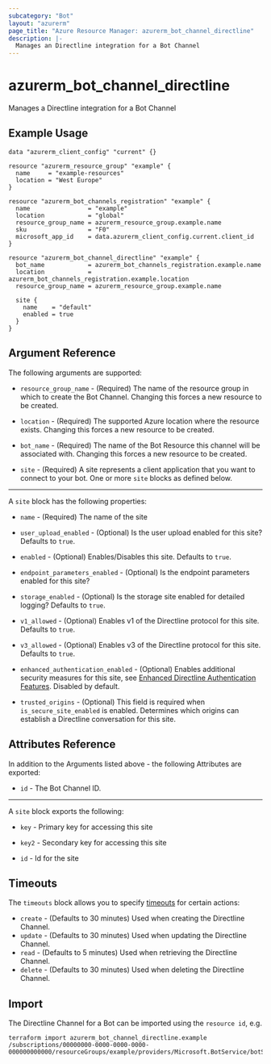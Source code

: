 ```yaml
---
subcategory: "Bot"
layout: "azurerm"
page_title: "Azure Resource Manager: azurerm_bot_channel_directline"
description: |-
  Manages an Directline integration for a Bot Channel
---
```


# azurerm_bot_channel_directline

Manages a Directline integration for a Bot Channel

## Example Usage

```hcl
data "azurerm_client_config" "current" {}

resource "azurerm_resource_group" "example" {
  name     = "example-resources"
  location = "West Europe"
}

resource "azurerm_bot_channels_registration" "example" {
  name                = "example"
  location            = "global"
  resource_group_name = azurerm_resource_group.example.name
  sku                 = "F0"
  microsoft_app_id    = data.azurerm_client_config.current.client_id
}

resource "azurerm_bot_channel_directline" "example" {
  bot_name            = azurerm_bot_channels_registration.example.name
  location            = azurerm_bot_channels_registration.example.location
  resource_group_name = azurerm_resource_group.example.name

  site {
    name    = "default"
    enabled = true
  }
}
```

## Argument Reference

The following arguments are supported:

* `resource_group_name` - (Required) The name of the resource group in which to create the Bot Channel. Changing this forces a new resource to be created.

* `location` - (Required) The supported Azure location where the resource exists. Changing this forces a new resource to be created.

* `bot_name` - (Required) The name of the Bot Resource this channel will be associated with. Changing this forces a new resource to be created.

* `site` - (Required) A site represents a client application that you want to connect to your bot. One or more `site` blocks as defined below.

---

A `site` block has the following properties:

* `name` - (Required) The name of the site

* `user_upload_enabled` - (Optional) Is the user upload enabled for this site? Defaults to `true`.

* `enabled` - (Optional) Enables/Disables this site. Defaults to `true`.

* `endpoint_parameters_enabled` - (Optional) Is the endpoint parameters enabled for this site?

* `storage_enabled` - (Optional) Is the storage site enabled for detailed logging? Defaults to `true`.

* `v1_allowed` - (Optional) Enables v1 of the Directline protocol for this site. Defaults to `true`.

* `v3_allowed` - (Optional) Enables v3 of the Directline protocol for this site. Defaults to `true`.

* `enhanced_authentication_enabled` - (Optional) Enables additional security measures for this site, see [Enhanced Directline Authentication Features](https://blog.botframework.com/2018/09/25/enhanced-direct-line-authentication-features). Disabled by default.

* `trusted_origins` - (Optional) This field is required when `is_secure_site_enabled` is enabled. Determines which origins can establish a Directline conversation for this site.

## Attributes Reference

In addition to the Arguments listed above - the following Attributes are exported:

* `id` - The Bot Channel ID.

---

A `site` block exports the following:

* `key` - Primary key for accessing this site

* `key2` - Secondary key for accessing this site

* `id` - Id for the site

## Timeouts

The `timeouts` block allows you to specify [timeouts](https://www.terraform.io/language/resources/syntax#operation-timeouts) for certain actions:

* `create` - (Defaults to 30 minutes) Used when creating the Directline Channel.
* `update` - (Defaults to 30 minutes) Used when updating the Directline Channel.
* `read` - (Defaults to 5 minutes) Used when retrieving the Directline Channel.
* `delete` - (Defaults to 30 minutes) Used when deleting the Directline Channel.

## Import

The Directline Channel for a Bot can be imported using the `resource id`, e.g.

```shell
terraform import azurerm_bot_channel_directline.example /subscriptions/00000000-0000-0000-0000-000000000000/resourceGroups/example/providers/Microsoft.BotService/botServices/example/channels/DirectlineChannel
```
